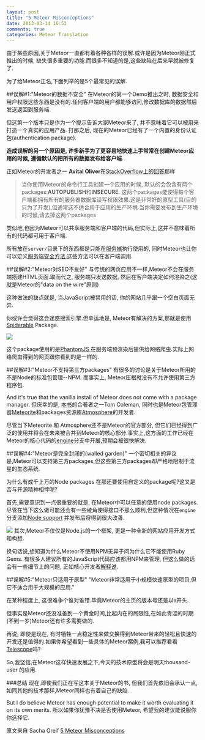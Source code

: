 ```yaml
---
layout: post
title: "5 Meteor Misconceptions"
date: 2013-03-14 16:52
comments: true
categories: Meteor Translation
---
```

由于某些原因,关于Meteor一直都有着各种各样的误解.或许是因为Meteor刚正式推出的时候, 缺失很多重要的功能.而很多不知道的是,这些缺陷在后来早就被修复了.

为了给Meteor正名,下面列举的是5个最常见的误解.

##误解#1:"Meteor的数据不安全"
在Meteor的第一个Demo推出之时, 数据安全和用户权限这些东西是没有的.任何客户端的用户都能够访问,修改数据库的数据然后发送返回到服务端.

但这第一个版本只是作为一个提示告诉大家Meteor来了, 并不意味着它可以被用来打造一个真实的应用产品. 打那之后, 现在的Meteor已经有了一个内置的身份认证包(authentication package). 
<!-- more -->
**造成误解的另一个原因是, 许多新手为了更容易地快速上手常常在创建Meteor应用的时候, 遵循默认的把所有的数据发布给客户端.**

正如Meteor的开发者之一 **Avital Oliver**在[StackOverflow上的回答](http://stackoverflow.com/questions/10099843/how-secure-is-Meteor)那样

>当你使用Meteor的命令行工具创建一个应用的时候, 默认的会包含有两个packages:**AUTOPUBLISH**和**INSECURE**. 这两个packages能使得每个客户端都拥有所有的服务器数据库读写权限效果.这是非常好的原型工具(目的只为了开发),但通常这不适合用于应用的生产环境.当你需要发布到生产环境的时候,请去掉这两个packages

类似地,也因为Meteor可以共享服务端和客户端的代码,但实际上,这并不意味着所有的代码都可用于客户端. 

所有放在`server/`目录下的东西都是只能在[服务端](http://docs.Meteor.com/#structuringyourapp)执行使用的, 同时Meteor也让你可以定义[服务端安全方法](http://docs.Meteor.com/#methods_header),这些方法可以在客户端调用.

##误解#2:"Meteor对SEO不友好"
与传统的网页应用不一样,Meteor不会在服务端搭建HTML页面.取而代之, 服务端只发送数据, 然后在客户端决定如何渲染之(这就是Meteor的"data on the wire"原则)

这种做法的缺点就是, 当JavaScript被禁用的话, 你的网站几乎跟一个空白页面无异.

你或许会觉得这会迷惑搜索引擎.但幸运地是, Meteor有解决的方案,那就是使用[Spiderable](http://docs.Meteor.com/#spiderable) Package.

![](http://theMeteorbook.com/images/phantomjs.png)

这个package使用的是[PhantomJS ](http://phantomjs.org/)在服务端预渲染后提供给网络爬虫.实际上网络爬虫得到的网页跟你看到的是一样的.

##误解#3:"Meteor不支持第三方packages"
有很多的讨论是关于Meteor所用的不是Node的标准包管理--NPM. 而事实上, Meteor压根就没有不允许使用第三方程序包.

And it's true that the vanilla install of Meteor does not come with a package manager. 但庆幸的是, [本书](http://theMeteorbook.com/)的合著者之一Tom Coleman, 同时也是Meteor包管理器[Meteorite](https://github.com/oortcloud/Meteorite)和packages资源库[Atmosphere](http://atmosphere.Meteor.com/)的开发者.

尽管当下Meteorite 和 Atmosphere还不是Meteor的官方部分, 但它们已经得到广泛的使用并将会在未来被合并到Meteor的核心部分.事实上,这方面的工作已经在Meteor的核心代码的[engine](https://github.com/Meteor/Meteor/tree/engine)分支中开展,预期会被很快解决.

##误解#4:"Meteor是完全封闭的(walled garden)"
一个密切相关的异议是,Meteor可以支持第三方packages,但这些第三方packages却严格地限制于流星的生态系统.

为什么有成千上万的Node packages 在那还要使用自定义的package呢?这又是否与开源精神相悖呢?

首先,需要意识到一点很重要的就是, 在Meteor中可以任意的使用node packages.尽管在当下这么做可能还会有一些棱角使得接口不那么顺利,但这种情况在`engine`分支添加[Node support](https://groups.google.com/forum/?fromgroups=#!topic/Meteor-talk/b6zQrgk8lYo)
并发布后将得到很大改善.

![](http://theMeteorbook.com/images/npm.png)
其次,Meteor不仅仅是Node.js的一个框架, 更是一种全新的网站应用开发方式和构想. 

换句话说,想知道为什么Meteor不使用NPM无异于问为什么它不能使用Ruby Gems. 有很多人建议所有的JavaScript代码应该都用NPM来管理, 但这么做的话会有一些细节上的问题, 正如核心开发者[解释说](https://github.com/Meteor/Meteor/pull/516#issuecomment-12919473).

##误解#5:"Meteor只适用于原型"
"Meteor非常适用于小规模快速原型的项目,但它不适合用于大规模的应用."

在某种程度上, 这很难争个谁对谁错.毕竟Meteor的主页的版本号还是以`0`开头.

但事实是Meteor还没准备到一个黄金时间,比起内在的局限性,在如此青涩的时期(不到一岁)Meteor还有许多需要做的.

再说, 即使是现在, 有时牺牲一点稳定性来做交换得到Meteor带来的轻松且快速的开发还是值得的.如果你希望看到一些具体的Meteor案例,我可以推荐看看[Telescope](http://telesc.pe/)吗?

So,我坚信,在Meteor这样快速发展之下,今天的技术原型将会是明天thousand-user 的应用.

###总结
现在,即使我们正在写这本关于Meteor的书, 但我们首先依旧会承认一点, 如同其他的技术那样,Meteor同样也有着自己的缺陷.

But I do believe Meteor has enough potential to make it worth evaluating it on its own merits. 所以如果你犹豫不决是否使用Meteor, 希望我的建议能说服你你选择它.

原文来自 Sacha Greif  [5 Meteor Misconceptions](http://theMeteorbook.com/2013/03/12/5-Meteor-misconceptions/)